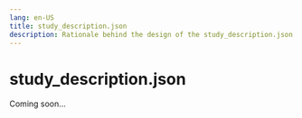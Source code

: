 ```yaml
---
lang: en-US
title: study_description.json
description: Rationale behind the design of the study_description.json metadata file
---
```


# study_description.json

Coming soon...